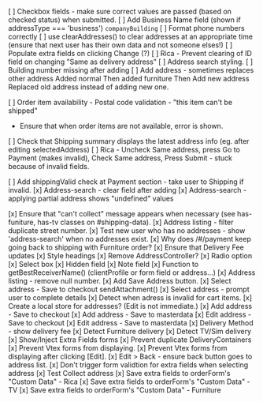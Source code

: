 [ ] Checkbox fields - make sure correct values are passed (based on checked status) when submitted.
[ ] Add Business Name field (shown if addressType === 'business') `companyBuilding`
[ ] Format phone numbers correctly
[ ] use clearAddresses() to clear addresses at an appropriate time (ensure that next user has their own data and not someone elses!)
[ ] Populate extra fields on clicking Change (?)
[ ] Rica - Prevent clearing of ID field on changing "Same as delivery address"
[ ] Address search styling.
[ ] Building number missing after adding
[ ] Add address - sometimes replaces other address
Added normal
Then added furniture
Then Add new address
Replaced old address instead of adding new one.

[ ] Order item availability - Postal code validation - "this item can't be shipped"

- Ensure that when order items are not available, error is shown.

[ ] Check that Shipping summary displays the latest address info (eg. after editing selectedAddress)
[ ] Rica - Uncheck Same address, press Go to Payment (makes invalid), Check Same address, Press Submit - stuck because of invalid fields.

[ ] Add shippingValid check at Payment section - take user to Shipping if invalid.
[x] Address-search - clear field after adding
[x] Address-search - applying partial address shows "undefined" values

[x] Ensure that "can't collect" message appears when necessary (see has-funiture, has-tv classes on #shipping-data).
[x] Address listing - filter duplicate street number.
[x] Test new user who has no addresses - show 'address-search' when no addresses exist.
[x] Why does /#/payment keep going back to shipping with Furniture order?
[x] Ensure that Delivery Fee updates
[x] Style headings
[x] Remove AddressController?
[x] Radio option
[x] Select box
[x] Hidden field
[x] Note field
[x] Function to getBestReceiverName() (clientProfile or form field or address...)
[x] Address listing - remove null number.
[x] Add Save Address button.
[x] Select address - Save to checkout sendAttachment()
[x] Select address - prompt user to complete details
[x] Detect when adress is invalid for cart items.
[x] Create a local store for addresses? (Edit is not immediate.)
[x] Add address - Save to checkout
[x] Add address - Save to masterdata
[x] Edit address - Save to checkout
[x] Edit address - Save to masterdata
[x] Delivery Method - show delivery fee
[x] Detect Furniture delivery
[x] Detect TV/Sim delivery
[x] Show/Inject Extra Fields forms
[x] Prevent duplicate DeliveryContainers
[x] Prevent Vtex forms from displaying.
[x] Prevent Vtex forms from displaying after clicking [Edit].
[x] Edit > Back - ensure back button goes to address list.
[x] Don't trigger form validtion for extra fields when selecting address
[x] Test Collect address
[x] Save extra fields to orderForm's "Custom Data" - Rica
[x] Save extra fields to orderForm's "Custom Data" - TV
[x] Save extra fields to orderForm's "Custom Data" - Furniture

